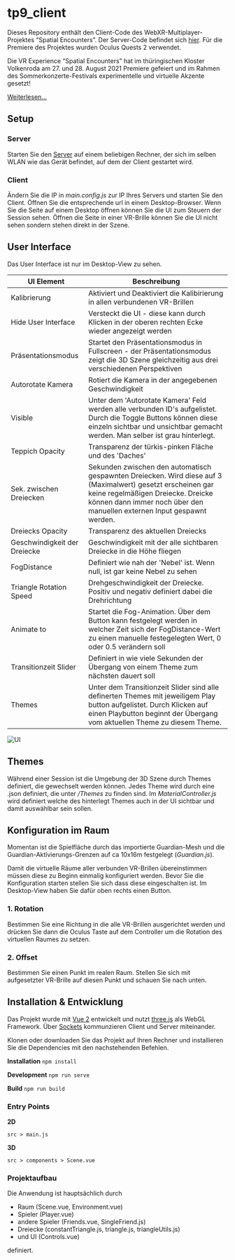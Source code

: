 # tp9_client
Dieses Repository enthält den Client-Code des WebXR-Multiplayer-Projektes “Spatial Encounters”. Der Server-Code befindet  sich [hier](https://github.com/digitaldthg/tp9_webserver). Für die Premiere des Projektes wurden Oculus Quests 2 verwendet.

Die VR Experience “Spatial Encounters” hat im thüringischen Kloster Volkenroda am 27. und 28. August 2021 Premiere gefeiert und im Rahmen des Sommerkonzerte-Festivals  experimentelle und virtuelle Akzente gesetzt!

[Weiterlesen...](https://digital.dthg.de/spatial-encounters-sommerkonzerte-volkenroda/)

## Setup

### Server
Starten Sie den [Server](https://github.com/digitaldthg/tp9_webserver) auf einem beliebigen Rechner, der sich im selben WLAN wie das Gerät befindet, auf dem der Client gestartet wird. 

### Client
Ändern Sie die IP in <em>main.config.js</em> zur IP Ihres Servers und starten Sie den Client. Öffnen Sie die entsprechende url in einem Desktop-Browser. Wenn Sie die Seite auf einem Desktop öffnen können Sie die UI zum Steuern der Session sehen. Öffnen die Seite in einer VR-Brille können Sie die UI nicht sehen sondern stehen direkt in der Szene. 

## User Interface
Das User Interface ist nur im Desktop-View zu sehen.

| UI Element          | Beschreibung |
|---------------------|-------------------------------------------------------------------------------------------------------------------------------------------|
| Kalibrierung        | Aktiviert und Deaktiviert die Kalibirierung in allen verbundenen VR-Brillen                                                               | 
| Hide User Interface | Versteckt die UI - diese kann durch Klicken in der oberen rechten Ecke wieder angezeigt werden                                            |
| Präsentationsmodus  | Startet den Präsentationsmodus in Fullscreen - der Präsentationsmodus zeigt die 3D Szene gleichzeitig aus drei verschiedenen Perspektiven | 
| Autorotate Kamera | Rotiert die Kamera in der angegebenen Geschwindigkeit | 
| Visible | Unter dem 'Autorotate Kamera' Feld werden alle verbunden ID's aufgelistet. Durch die Toggle Buttons können diese einzeln sichtbar und unsichtbar gemacht werden. Man selber ist grau hinterlegt. |
| Teppich Opacity | Transparenz der türkis-pinken Fläche und des 'Daches' |
| Sek. zwischen Dreiecken | Sekunden zwischen den automatisch gespawnten Dreiecken. Wird diese auf 3 (Maximalwert) gesetzt erscheinen gar keine regelmäßigen Dreiecke. Dreicke können dann immer noch über den manuellen externen Input gespawnt werden. |
| Dreiecks Opacity | Transparenz des aktuellen Dreiecks |
| Geschwindigkeit der Dreiecke | Geschwindigkeit mit der alle sichtbaren Dreiecke in die Höhe fliegen|
| FogDistance | Definiert wie nah der 'Nebel' ist. Wenn null, ist gar keine Nebel zu sehen|
| Triangle Rotation Speed | Drehgeschwindigkeit der Dreiecke. Positiv und negativ definiert dabei die Drehrichtung |
| Animate to | Startet die Fog-Animation. Über dem Button kann festgelegt werden in welcher Zeit sich der FogDistance-Wert zu einen manuelle festegelegten Wert, 0 oder 0.5 verändern soll|
| Transitionzeit Slider | Definiert in wie viele Sekunden der Übergang von einem Theme zum nächsten dauert soll |
| Themes | Unter dem Transitionzeit Slider sind alle definerten Themes mit jeweiligem Play button aufgelistet. Durch Klicken auf einen Playbutton beginnt der Übergang vom aktuellen Theme zu diesem Theme.|

![UI](https://github.com/digitaldthg/TP9_frontendController/blob/main/images/UI.png)
 
## Themes

Während einer Session ist die Umgebung der 3D Szene durch Themes definiert, die gewechselt werden können. Jedes Theme wird durch eine .json definiert, die unter <em>/Themes</em> zu finden sind. Im <em>MaterialController.js</em> wird definiert welche des hinterlegt Themes auch in der UI sichtbar und damit auswählbar sein sollen.

## Konfiguration im Raum
Momentan ist die Spielfläche durch das importierte Guardian-Mesh und die Guardian-Aktivierungs-Grenzen auf ca 10x16m festgelegt (<em>Guardian.js</em>). 

Damit die virtuelle Räume aller verbunden VR-Brillen übereinstimmen müssen diese zu Beginn einmalig konfiguriert werden. Bevor Sie die Konfiguration starten stellen Sie sich dass diese eingeschalten ist. Im Desktop-View haben Sie dafür oben rechts einen Button. 

### 1. Rotation
Bestimmen Sie eine Richtung in die alle VR-Brillen ausgerichtet werden und drücken Sie dann die Oculus Taste auf dem Controller um die Rotation des virtuellen Raumes zu setzen. 

### 2. Offset
Bestimmen Sie einen Punkt im realen Raum. Stellen Sie sich mit aufgesetzter VR-Brille auf diesen Punkt und schauen Sie nach unten.

## Installation & Entwicklung
Das Projekt wurde mit [Vue 2](https://vuejs.org/) entwickelt und nutzt [three.js](https://threejs.org/) als WebGL Framework. Über [Sockets](https://www.npmjs.com/package/vue-socket.io) kommunzieren Client und Server miteinander. 

Klonen oder downloaden Sie das Projekt auf Ihren Rechner und installieren Sie die Dependencies mit den nachstehenden Befehlen. 

**Installation** `npm install`

**Development** `npm run serve`

**Build** `npm run build`

### Entry Points
**2D**

`src > main.js`

**3D**

`src > components > Scene.vue`

### Projektaufbau
Die Anwendung ist hauptsächlich durch 
- Raum (Scene.vue, Environment.vue)
- Spieler (Player.vue)
- andere Spieler (Friends.vue, SingleFriend.js)
- Dreiecke (constantTriangle.js, triangle.js, triangleUtils.js) 
- und UI (Controls.vue)

definiert. 





